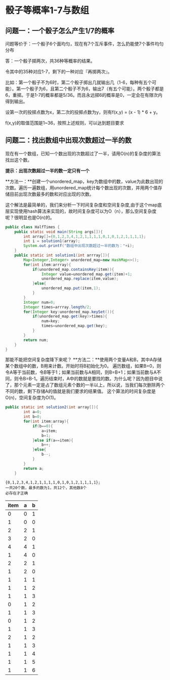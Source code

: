# 骰子等概率1-7与数组


<!--more-->

## 问题一：一个骰子怎么产生1/7的概率

问题等价于：一个骰子6个面均匀，现在有7个互斥事件，怎么扔能使7个事件均匀分布

答：一个骰子掷两次，共36种等概率的结果。

令其中的35种对应1-7，剩下的一种对应『再掷两次』。

比如：第一个骰子不为6时，第二个骰子掷出几就输出几（1-6，每种有五个可能）。第一个骰子为6，且第二个骰子不为6，输出7（有五个可能）。两个骰子都是6，重掷。于是1-7的概率都是5/36。而且永远掷6的概率是0，一定会在有限次内得到输出。

设第一次的投掷点数为x，第二次的投掷点数为y，则有f(x,y) = (x - 1) * 6 + y。

f(x,y)的取值范围是1~36，按照上述规则，可以达到题目要求


## 问题二：找出数组中出现次数超过一半的数

现在有一个数组，已知一个数出现的次数超过了一半，请用O(n)的复杂度的算法找出这个数。

**提示：出现次数超过一半的数一定只有一个**

**方法一：**创建一个unordered_map，key为数组中的数，value为此数出现的次数。遍历一遍数组，用unordered_map统计每个数出现的次数，并用两个值存储目前出现次数最多的数和对应出现的次数。

这个解法是最简单的，我们来分析一下时间复杂度和空间复杂度,由于这个map底层实现使用hash算法来实现的，故时间复杂度可以为O（n），那么空间复杂度呢？很明显也是O(n)的。

```java
public class HalfTimes {
    public static void main(String args[]){
        int array[]={0,1,2,3,4,1,2,1,1,1,1,0,1,0,1,2,1,1,1,1};
        int i = solution1(array);
        System.out.printf("数组中出现次数超过一半的数为："+i);
    }
    public static int solution1(int arrray[]){
        Map<Integer,Integer> unordered_map=new HashMap<>();
        for(int item:arrray){
            if(unordered_map.containsKey(item)){
                Integer value=unordered_map.get(item)+1;
                unordered_map.replace(item,value);
            }else{
                unordered_map.put(item,1);
            }
        }
        Integer num=0;
        Integer times=arrray.length/2;
        for(Integer key:unordered_map.keySet()){
            if(unordered_map.get(key)>times){
                num=key;
                times=unordered_map.get(key);
            }
        }
        return num;
    }
}
```

那能不能把空间复杂度降下来呢？
**方法二：**使用两个变量A和B，其中A存储某个数组中的数，B用来计数。开始时将B初始化为0。
遍历数组，如果B=0，则令A等于当前数，令B等于1；如果当前数与A相同，则B=B+1；如果当前数与A不同，则令B=B-1。遍历结束时，A中的数就是要找的数。为什么呢？因为题目中说了，那个元素一定是占了数组元素个数的一半以上，所以说，当我们每次删除两个不同的数，剩下存储A的值就是我们要求的结果值。
这个算法的时间复杂度是O(n)，空间复杂度为O(1)。

```java
public static int solution2(int array[]){
        int a=0;
        int b=0;
        for(int item:array){
            if(b==0){
                a=item;
                b=1;
            }else if(a==item){
                b++;
            }else{
                b--;
            }
        }
        return a;
    }
```

```
{0,1,2,3,4,1,2,1,1,1,1,0,1,0,1,2,1,1,1,1};
一共20个数，最多的数为1，共12个，其他数8个
必存在才正确
```

| item | a    | b    |
| ---- | ---- | ---- |
| 0    | 0    | 1    |
| 1    | 0    | 0    |
| 2    | 2    | 1    |
| 3    | 2    | 0    |
| 4    | 4    | 1    |
| 1    | 4    | 0    |
| 2    | 2    | 1    |
| 1    | 2    | 0    |
| 1    | 1    | 1    |
| 1    | 1    | 2    |
| 1    | 1    | 3    |
| 0    | 1    | 2    |
| 1    | 1    | 3    |
| 0    | 1    | 2    |
| 1    | 1    | 3    |
| 2    | 1    | 2    |
| 1    | 1    | 3    |
| 1    | 1    | 4    |
| 1    | 1    | 5    |
| 1    | 1    | 6    |

